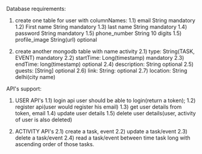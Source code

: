 Database requirements:
1) create one table for user with columnNames:
    1.1) email   String  mandatory
    1.2) First name  String mandatory
    1.3) last name  String mandatory
    1.4) password  String   mandatory
    1.5) phone_number String 10 digits
    1.5) profile_image String(url)  optional


2) create another mongodb table with name activity 
    2.1) type: String(TASK, EVENT)  mandatory
    2.2) startTime: Long(timestamp) mandatory
    2.3) endTime: long(timestamp)  optional
    2.4) description: String  optional
    2.5) guests: [String]  optional
    2.6) link: String: optional
    2.7) location: String  delhi(city name)



API's support:
1) USER API's 
    1.1) login api user should be able to login(return a token);
    1.2) register api(user would register his email)
    1.3) get user details from token, email
    1.4) update user details
    1.5) delete user details(user, activity of user is also deleted)

2) ACTIVITY API's
    2.1) create a task, event
    2.2) update a task/event
    2.3) delete a task/event
    2.4) read a task/event between time task long with ascending order of those tasks.